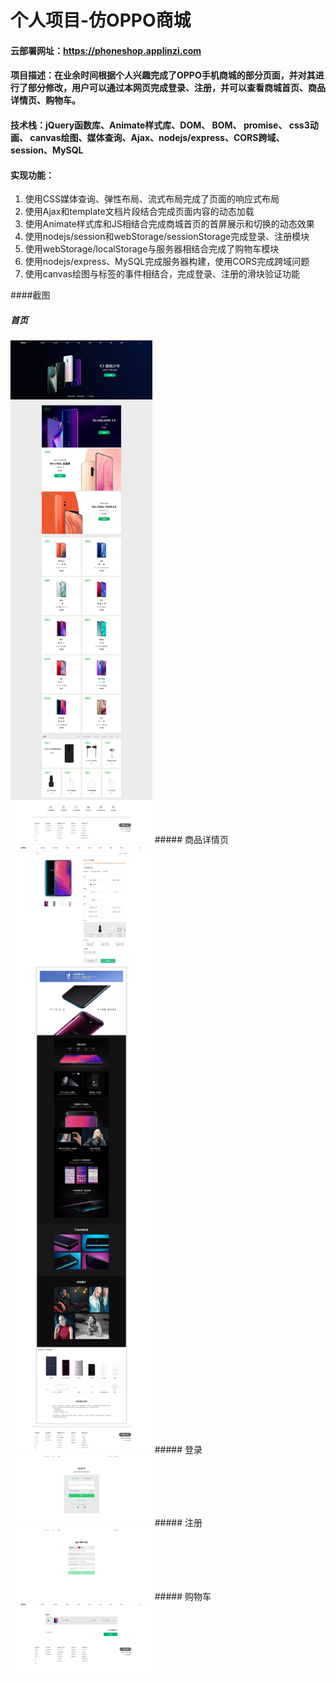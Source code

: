 # 个人项目-仿OPPO商城
#### 云部署网址：https://phoneshop.applinzi.com
#### 项目描述：在业余时间根据个人兴趣完成了OPPO手机商城的部分页面，并对其进行了部分修改，用户可以通过本网页完成登录、注册，并可以查看商城首页、商品详情页、购物车。
#### 技术栈：jQuery函数库、Animate样式库、DOM、 BOM、 promise、 css3动画、 canvas绘图、媒体查询、Ajax、nodejs/express、CORS跨域、session、MySQL
#### 实现功能：
<ol>
<li>使用CSS媒体查询、弹性布局、流式布局完成了页面的响应式布局</li>
<li>使用Ajax和template文档片段结合完成页面内容的动态加载</li>
<li>使用Animate样式库和JS相结合完成商城首页的首屏展示和切换的动态效果</li> 
<li>使用nodejs/session和webStorage/sessionStorage完成登录、注册模块</li>
<li>使用webStorage/localStorage与服务器相结合完成了购物车模块</li>
<li>使用nodejs/express、MySQL完成服务器构建，使用CORS完成跨域问题</li>
<li>使用canvas绘图与标签的事件相结合，完成登录、注册的滑块验证功能</li>
</ol>

####截图
##### 首页
<img src="/readmeImg/oppo01.png" style="width:45%">
##### 商品详情页
<img src="/readmeImg/oppo02.png" style="width:45%">
##### 登录
<img src="/readmeImg/oppo03.png" style="width:45%">
##### 注册
<img src="/readmeImg/oppo04.png" style="width:45%">
##### 购物车
<img src="/readmeImg/oppo05.png" style="width:45%">

